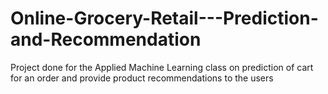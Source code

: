 # Online-Grocery-Retail---Prediction-and-Recommendation
Project done for the Applied Machine Learning class on prediction of cart for an order and provide product recommendations to the users


